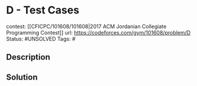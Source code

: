 # D - Test Cases

contest: [[CFICPC/101608/101608|2017 ACM Jordanian Collegiate Programming Contest]]
url: https://codeforces.com/gym/101608/problem/D
Status: #UNSOLVED
Tags: #

## Description

## Solution

